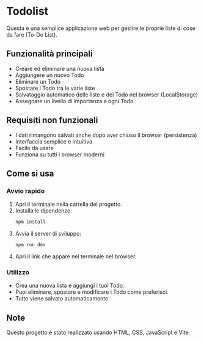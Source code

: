 # Todolist

Questa è una semplice applicazione web per gestire le proprie liste di cose da fare (To-Do List).

## Funzionalità principali

- Creare ed eliminare una nuova lista
- Aggiungere un nuovo Todo
- Eliminare un Todo
- Spostare i Todo tra le varie liste
- Salvataggio automatico delle liste e dei Todo nel browser (LocalStorage)
- Assegnare un livello di importanza a ogni Todo

## Requisiti non funzionali

- I dati rimangono salvati anche dopo aver chiuso il browser (persistenza)
- Interfaccia semplice e intuitiva
- Facile da usare
- Funziona su tutti i browser moderni

## Come si usa


### Avvio rapido

1. Apri il terminale nella cartella del progetto.
2. Installa le dipendenze:
	```bash
	npm install
	```
3. Avvia il server di sviluppo:
	```bash
	npm run dev
	```
4. Apri il link che appare nel terminale nel browser.

### Utilizzo

- Crea una nuova lista e aggiungi i tuoi Todo.
- Puoi eliminare, spostare e modificare i Todo come preferisci.
- Tutto viene salvato automaticamente.

## Note

Questo progetto è stato realizzato usando HTML, CSS, JavaScript e Vite.
